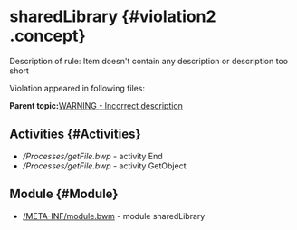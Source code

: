 # sharedLibrary {#violation2 .concept}

Description of rule: Item doesn't contain any description or description too short

Violation appeared in following files:

**Parent topic:**[WARNING - Incorrect description](../../../qa/rules/WARNING_-_Incorrect_description.md)

## Activities {#Activities}

-   */Processes/getFile.bwp* - activity End
-   */Processes/getFile.bwp* - activity GetObject

## Module {#Module}

-   [/META-INF/module.bwm](../../../projects/sharedLibrary/META-INF/module.bwm.md) - module sharedLibrary

